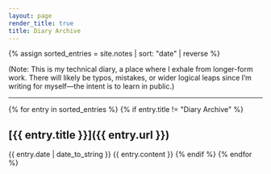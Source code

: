 ```yaml
---
layout: page
render_title: true
title: Diary Archive
---
```


{% assign sorted_entries = site.notes | sort: "date" | reverse %}

(Note: This is my technical diary, a place where I exhale from longer-form work. There will likely be typos, mistakes, or wider logical leaps since I’m writing for myself—the intent is to learn in public.)

<hr>

{% for entry in sorted_entries %}
  {% if entry.title != "Diary Archive" %}
## [{{ entry.title }}]({{ entry.url }})
<span class="post-date">{{ entry.date | date_to_string }}</span>
{{ entry.content }}
  {% endif %}
{% endfor %}

